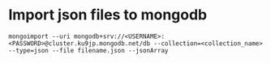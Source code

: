 # Import json files to mongodb

`mongoimport --uri mongodb+srv://<USERNAME>:<PASSWORD>@cluster.ku9jp.mongodb.net/db --collection=<collection_name> --type=json --file filename.json --jsonArray`